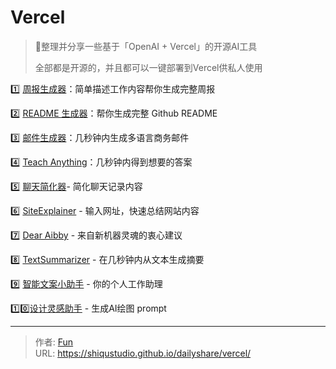 # Vercel


> 🤖整理并分享一些基于「OpenAI + Vercel」的开源AI工具
>
> 全部都是开源的，并且都可以一键部署到Vercel供私人使用

<!--more-->

1️⃣ [周报生成器](https://weeklyreport.avemaria.fun/zh)：简单描述工作内容帮你生成完整周报

2️⃣ [README 生成器](https://readme.rustc.cloud/zh)：帮你生成完整 Github README

3️⃣ [邮件生成器](https://email-helper.vercel.app/)：几秒钟内生成多语言商务邮件

4️⃣ [Teach Anything](https://www.teach-anything.com/)：几秒钟内得到想要的答案

5️⃣ [聊天简化器](https://chat-simplifier.imzbb.cc/zh)- 简化聊天记录内容

6️⃣ [SiteExplainer](https://siteexplainer.vercel.app/) - 输入网址，快速总结网站内容

7️⃣ [Dear Aibby](https://www.dearaibby.com/) - 来自新机器灵魂的衷心建议

8️⃣ [TextSummarizer](https://text-summarizer-seven.vercel.app/) - 在几秒钟内从文本生成摘要

9️⃣ [智能文案小助手](http://www.linglan01.cn/c/chatgpt/) - 你的个人工作助理

1️⃣0️⃣[设计灵感助手](https://www.aigenprompt.com/zh-CN) - 生成AI绘图 prompt


---

> 作者: [Fun](https://blog.funvip.live/)  
> URL: https://shiqustudio.github.io/dailyshare/vercel/  

